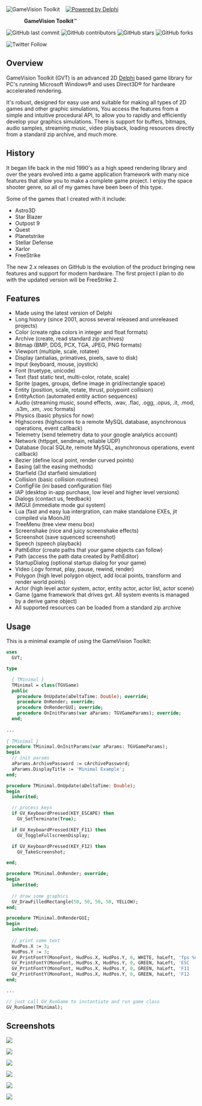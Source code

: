 ![GameVision Toolkit](/images/logo.png)&nbsp;&nbsp;&nbsp;&nbsp;[![Powered by Delphi](/images/delphi.png)](https://www.embarcadero.com/products/delphi)

&nbsp;&nbsp;&nbsp;&nbsp;&nbsp;&nbsp;&nbsp;&nbsp;&nbsp;&nbsp;&nbsp;&nbsp;**GameVision Toolkit**&trade;

![GitHub last commit](https://img.shields.io/github/last-commit/tinyBigGAMES/GameVision) ![GitHub contributors](https://img.shields.io/github/contributors/tinyBigGAMES/GameVision) ![GitHub stars](https://img.shields.io/github/stars/tinyBigGAMES/GameVision?style=social) ![GitHub forks](https://img.shields.io/github/forks/tinyBigGAMES/GameVision?style=social)

![Twitter Follow](https://img.shields.io/twitter/follow/tinyBigGAMES?style=social) 

## Overview
GameVision Toolkit (GVT) is an advanced 2D [Delphi](https://www.embarcadero.com/products/delphi) based game library for PC's running Microsoft Windows® and uses Direct3D® for hardware accelerated rendering.

It's robust, designed for easy use and suitable for making all types of 2D games and other graphic simulations, You access the features from a simple and intuitive procedural API, to allow you to rapidly and efficiently develop your graphics simulations. There is support for buffers, bitmaps, audio samples, streaming music, video playback, loading resources directly from a standard zip archive, and much more.

## History
It began life back in the mid 1990's as a high speed rendering library and over the years evolved into a game application framework with many nice features that allow you to make a complete game project. I enjoy the space shooter genre, so all of my games have been been of this type. 

Some of the games that I created with it include:
* Astro3D
* Star Blazer
* Outpost 9
* Quest
* Planetstrike 
* Stellar Defense
* Xarlor
* FreeStrike

The new 2.x releases on GitHub is the evolution of the product bringing new features and support for modern hardware. The first project I plan to do with the updated version will be FreeStrike 2.

## Features
* Made using the latest version of Delphi
* Long history (since 2001, across several released and unreleased projects)
* Color (create rgba colors in integer and float formats)
* Archive (create, read standard zip archives)
* Bitmap (BMP, DDS, PCX, TGA, JPEG, PNG formats)
* Viewport (multiple, scale, rotatee)
* Display (antialias, primatives, pixels, save to disk)
* Input (keyboard, mouse, joystick)
* Font (truetype, unicode)
* Text (fast static text, multi-color, rotate, scale)
* Sprite (pages, groups, define image in grid/rectangle space)
* Entity (position, scale, rotate, thrust, polypoint collision)
* EntityAction (automated entity action sequences)
* Audio (streaming music, sound effects, .wav, .flac, .ogg, .opus, .it, .mod, .s3m, .xm, .voc formats)
* Physics (basic physics for now)
* Highscores (highscores to a remote MySQL database, asynchronous operations, event callback)
* Telemetry (send telemetry data to your google analytics account)
* Network (httpget, sendmain, reliable UDP)
* Database (local SQLite, remote MySQL, asynchronous operations, event callback) 
* Bezier (define local point, render curved points)
* Easing (all the easing methods)
* Starfield (3d starfield simulation)
* Collision (basic collision routines)
* ConfigFile (ini based configuration file)
* IAP (desktop in-app purchase, low level and higher level versions)
* Dialogs (contact us, feedback)
* IMGUI (immediate mode gui system)
* Lua (fast and easy lua intergration, can make standalone EXEs, jit compiled via MoonJit)
* TreeMenu (tree view menu box)
* Screenshake (nice and juicy screenshake effects)
* Screenshot (save squenced screenshot)
* Speech (speech playback)
* PathEditor (create paths that your game objects can follow)
* Path (access the path data created by PathEditor)
* StartupDialog (optional startup dialog for your game)
* Video (.ogv format, play, pause, rewind, render)
* Polygon (high level polygon object, add local points, transform and render world points)
* Actor (high level actor system, actor, entity actor, actor list, actor scene)
* Game (game framework that drives gvt. All system events is managed by a derive game object)
* All supported resources can be loaded from a standard zip archive

## Usage
This is a minimal example of using the GameVision Toolkit:

```Pascal
uses
  GVT;

type

  { TMinimal }
  TMinimal = class(TGVGame)
  public
    procedure OnUpdate(aDeltaTime: Double); override;
    procedure OnRender; override;
    procedure OnRenderGUI; override;
    procedure OnInitParams(var aParams: TGVGameParams); override;
  end;
  
...
  
{ TMinimal }
procedure TMinimal.OnInitParams(var aParams: TGVGameParams);
begin
  // init params
  aParams.ArchivePassword := cArchivePassword;
  aParams.DisplayTitle := 'Minimal Example';
end;

procedure TMinimal.OnUpdate(aDeltaTime: Double);
begin
  inherited;

  // process keys
  if GV_KeyboardPressed(KEY_ESCAPE) then
    GV_SetTerminate(True);

  if GV_KeyboardPressed(KEY_F11) then
    GV_ToggleFullscreenDisplay;

  if GV_KeyboardPressed(KEY_F12) then
    GV_TakeScreenshot;

end;

procedure TMinimal.OnRender; override;
begin
  inherited;
  
  // draw some graphics
  GV_DrawFilledRectangle(50, 50, 50, 50, YELLOW);
end;

procedure TMinimal.OnRenderGUI;
begin
  inherited;
  
  // print some text
  HudPos.X := 3;
  HudPos.Y := 3;
  GV_PrintFontY(MonoFont, HudPos.X, HudPos.Y, 0, WHITE, haLeft, 'fps %d', [GV_GetFrameRate]);
  GV_PrintFontY(MonoFont, HudPos.X, HudPos.Y, 0, GREEN, haLeft, 'ESC       - Quit', []);
  GV_PrintFontY(MonoFont, HudPos.X, HudPos.Y, 0, GREEN, haLeft, 'F11       - Toggle fullscreen', []);
  GV_PrintFontY(MonoFont, HudPos.X, HudPos.Y, 0, GREEN, haLeft, 'F12       - Screenshot', []);
end;  

...

// just call GV_RunGame to instantiate and run game class
GV_RunGame(TMinimal);
```
## Screenshots
![](/images/image01.jpg)

![](/images/image02.jpg)

![](/images/image03.jpg)

![](/images/image04.jpg)

![](/images/image05.jpg)

![](/images/image06.jpg)
